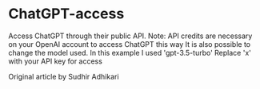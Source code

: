 # ChatGPT-access
Access ChatGPT through their public API. Note: API credits are necessary on your OpenAI account to access ChatGPT this way
It is also possible to change the model used. In this example I used 'gpt-3.5-turbo'
Replace 'x' with your API key for access

Original article by Sudhir Adhikari

